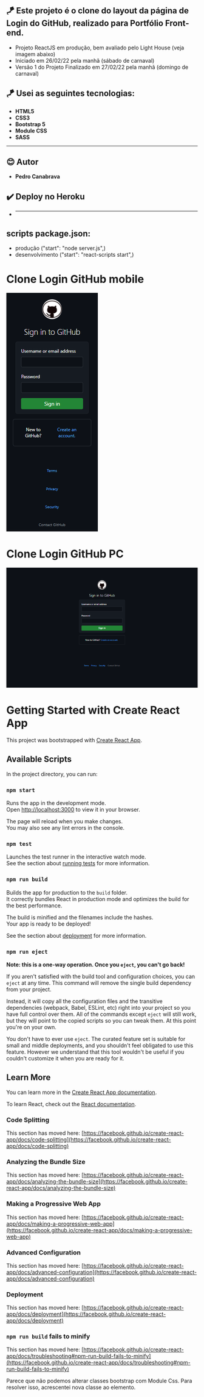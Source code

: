 ## 🪁 Este projeto é o clone do layout da página de Login do GitHub, realizado para Portfólio Front-end.
- Projeto ReactJS em produção, bem avaliado pelo  Light House (veja imagem abaixo)
- Iniciado em 26/02/22 pela manhã (sábado de carnaval)
- Versão 1 do Projeto Finalizado em 27/02/22 pela manhã (domingo de carnaval)

## 🪁 Usei as seguintes tecnologias:
- **HTML5**
- **CSS3**
- **Bootstrap 5**
- **Module CSS**
- **SASS**

---

## 😊 Autor
- **Pedro Canabrava**

## ✔️ Deploy no Heroku
- ****

## scripts package.json:
- produção ("start": "node server.js",)
- desenvolvimento ("start": "react-scripts start",)

# Clone Login GitHub mobile
![Clone Google na tela de um celular](https://github.com/Pedro-costa99/portfolio-pagina-login-github/blob/main/src/assets/imagensProjeto/screencapture-mobile.png)
# Clone Login GitHub PC
![Clone Google na tela de um computador](https://github.com/Pedro-costa99/portfolio-pagina-login-github/blob/main/src/assets/imagensProjeto/screencapture-1280x800.png)




# Getting Started with Create React App

This project was bootstrapped with [Create React App](https://github.com/facebook/create-react-app).

## Available Scripts

In the project directory, you can run:

### `npm start`

Runs the app in the development mode.\
Open [http://localhost:3000](http://localhost:3000) to view it in your browser.

The page will reload when you make changes.\
You may also see any lint errors in the console.

### `npm test`

Launches the test runner in the interactive watch mode.\
See the section about [running tests](https://facebook.github.io/create-react-app/docs/running-tests) for more information.

### `npm run build`

Builds the app for production to the `build` folder.\
It correctly bundles React in production mode and optimizes the build for the best performance.

The build is minified and the filenames include the hashes.\
Your app is ready to be deployed!

See the section about [deployment](https://facebook.github.io/create-react-app/docs/deployment) for more information.

### `npm run eject`

**Note: this is a one-way operation. Once you `eject`, you can't go back!**

If you aren't satisfied with the build tool and configuration choices, you can `eject` at any time. This command will remove the single build dependency from your project.

Instead, it will copy all the configuration files and the transitive dependencies (webpack, Babel, ESLint, etc) right into your project so you have full control over them. All of the commands except `eject` will still work, but they will point to the copied scripts so you can tweak them. At this point you're on your own.

You don't have to ever use `eject`. The curated feature set is suitable for small and middle deployments, and you shouldn't feel obligated to use this feature. However we understand that this tool wouldn't be useful if you couldn't customize it when you are ready for it.

## Learn More

You can learn more in the [Create React App documentation](https://facebook.github.io/create-react-app/docs/getting-started).

To learn React, check out the [React documentation](https://reactjs.org/).

### Code Splitting

This section has moved here: [https://facebook.github.io/create-react-app/docs/code-splitting](https://facebook.github.io/create-react-app/docs/code-splitting)

### Analyzing the Bundle Size

This section has moved here: [https://facebook.github.io/create-react-app/docs/analyzing-the-bundle-size](https://facebook.github.io/create-react-app/docs/analyzing-the-bundle-size)

### Making a Progressive Web App

This section has moved here: [https://facebook.github.io/create-react-app/docs/making-a-progressive-web-app](https://facebook.github.io/create-react-app/docs/making-a-progressive-web-app)

### Advanced Configuration

This section has moved here: [https://facebook.github.io/create-react-app/docs/advanced-configuration](https://facebook.github.io/create-react-app/docs/advanced-configuration)

### Deployment

This section has moved here: [https://facebook.github.io/create-react-app/docs/deployment](https://facebook.github.io/create-react-app/docs/deployment)

### `npm run build` fails to minify

This section has moved here: [https://facebook.github.io/create-react-app/docs/troubleshooting#npm-run-build-fails-to-minify](https://facebook.github.io/create-react-app/docs/troubleshooting#npm-run-build-fails-to-minify)

Parece que não podemos alterar classes bootstrap com Module Css. Para resolver isso, acrescentei nova classe ao elemento.
